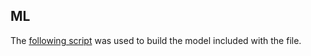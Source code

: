 ## ML

The [following script](https://github.com/soodoku/domain_classifier/tree/master/domain_name) was used to build the model included with the file.